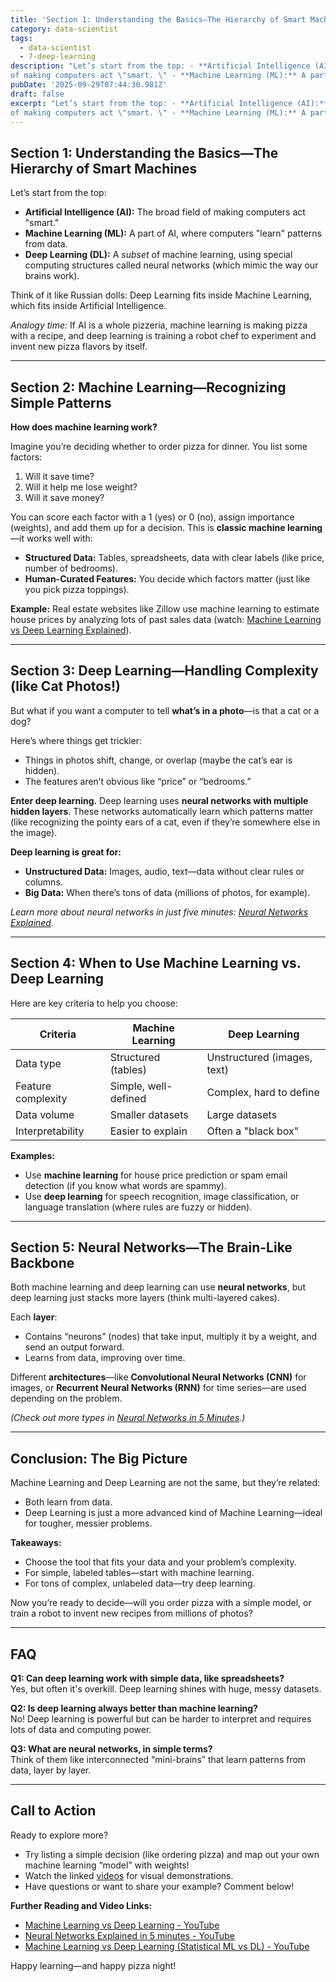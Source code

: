 ```yaml
---
title: 'Section 1: Understanding the Basics—The Hierarchy of Smart Machines'
category: data-scientist
tags:
  - data-scientist
  - 7-deep-learning
description: "Let’s start from the top: - **Artificial Intelligence (AI):** The broad field
of making computers act \"smart. \" - **Machine Learning (ML):** A part of..."
pubDate: '2025-09-29T07:44:30.981Z'
draft: false
excerpt: "Let’s start from the top: - **Artificial Intelligence (AI):** The broad field
of making computers act \"smart. \" - **Machine Learning (ML):** A part of..."
---
```


## Section 1: Understanding the Basics—The Hierarchy of Smart Machines

Let’s start from the top:

- **Artificial Intelligence (AI):** The broad field of making computers act "smart."
- **Machine Learning (ML):** A part of AI, where computers "learn" patterns from data.
- **Deep Learning (DL):** A *subset* of machine learning, using special computing structures called neural networks (which mimic the way our brains work).

Think of it like Russian dolls: Deep Learning fits inside Machine Learning, which fits inside Artificial Intelligence.

*Analogy time:* If AI is a whole pizzeria, machine learning is making pizza with a recipe, and deep learning is training a robot chef to experiment and invent new pizza flavors by itself.

---

## Section 2: Machine Learning—Recognizing Simple Patterns

**How does machine learning work?**

Imagine you’re deciding whether to order pizza for dinner. You list some factors:

1. Will it save time?
2. Will it help me lose weight?
3. Will it save money?

You can score each factor with a 1 (yes) or 0 (no), assign importance (weights), and add them up for a decision. This is **classic machine learning**—it works well with:

- **Structured Data:** Tables, spreadsheets, data with clear labels (like price, number of bedrooms).
- **Human-Curated Features:** You decide which factors matter (just like you pick pizza toppings).

**Example:** Real estate websites like Zillow use machine learning to estimate house prices by analyzing lots of past sales data (watch: [Machine Learning vs Deep Learning Explained](https://www.youtube.com/watch?v=o3bWqPdWJ88)).

---

## Section 3: Deep Learning—Handling Complexity (like Cat Photos!)

But what if you want a computer to tell **what’s in a photo**—is that a cat or a dog?

Here’s where things get trickier:

- Things in photos shift, change, or overlap (maybe the cat’s ear is hidden).
- The features aren’t obvious like “price” or “bedrooms.”

**Enter deep learning.** Deep learning uses **neural networks with multiple hidden layers**. These networks automatically learn which patterns matter (like recognizing the pointy ears of a cat, even if they’re somewhere else in the image).

**Deep learning is great for:**
- **Unstructured Data:** Images, audio, text—data without clear rules or columns.
- **Big Data:** When there’s tons of data (millions of photos, for example).

*Learn more about neural networks in just five minutes: [Neural Networks Explained](https://www.youtube.com/watch?v=jmmW0F0biz0).*

---

## Section 4: When to Use Machine Learning vs. Deep Learning

Here are key criteria to help you choose:

| Criteria                   | Machine Learning               | Deep Learning                 |
|----------------------------|-------------------------------|-------------------------------|
| Data type                  | Structured (tables)            | Unstructured (images, text)   |
| Feature complexity         | Simple, well-defined           | Complex, hard to define        |
| Data volume                | Smaller datasets               | Large datasets                |
| Interpretability           | Easier to explain              | Often a "black box"           |

**Examples:**
- Use **machine learning** for house price prediction or spam email detection (if you know what words are spammy).
- Use **deep learning** for speech recognition, image classification, or language translation (where rules are fuzzy or hidden).

---

## Section 5: Neural Networks—The Brain-Like Backbone

Both machine learning and deep learning can use **neural networks**, but deep learning just stacks more layers (think multi-layered cakes).

Each **layer**:
- Contains “neurons” (nodes) that take input, multiply it by a weight, and send an output forward.
- Learns from data, improving over time.

Different **architectures**—like **Convolutional Neural Networks (CNN)** for images, or **Recurrent Neural Networks (RNN)** for time series—are used depending on the problem.

*(Check out more types in [Neural Networks in 5 Minutes](https://www.youtube.com/watch?v=jmmW0F0biz0).)*

---

## Conclusion: The Big Picture

Machine Learning and Deep Learning are not the same, but they’re related:

- Both learn from data.
- Deep Learning is just a more advanced kind of Machine Learning—ideal for tougher, messier problems.

**Takeaways:**
- Choose the tool that fits your data and your problem’s complexity.
- For simple, labeled tables—start with machine learning.
- For tons of complex, unlabeled data—try deep learning.

Now you’re ready to decide—will you order pizza with a simple model, or train a robot to invent new recipes from millions of photos?

---

## FAQ

**Q1: Can deep learning work with simple data, like spreadsheets?**  
Yes, but often it's overkill. Deep learning shines with huge, messy datasets.

**Q2: Is deep learning always better than machine learning?**  
No! Deep learning is powerful but can be harder to interpret and requires lots of data and computing power.

**Q3: What are neural networks, in simple terms?**  
Think of them like interconnected “mini-brains” that learn patterns from data, layer by layer.

---

## Call to Action

Ready to explore more?  
- Try listing a simple decision (like ordering pizza) and map out your own machine learning “model” with weights!
- Watch the linked [videos](https://www.youtube.com/watch?v=q6kJ71tEYqM) for visual demonstrations.
- Have questions or want to share your example? Comment below!

**Further Reading and Video Links:**  
- [Machine Learning vs Deep Learning - YouTube](https://www.youtube.com/watch?v=q6kJ71tEYqM)  
- [Neural Networks Explained in 5 minutes - YouTube](https://www.youtube.com/watch?v=jmmW0F0biz0)  
- [Machine Learning vs Deep Learning (Statistical ML vs DL) - YouTube](https://www.youtube.com/watch?v=o3bWqPdWJ88)

Happy learning—and happy pizza night!